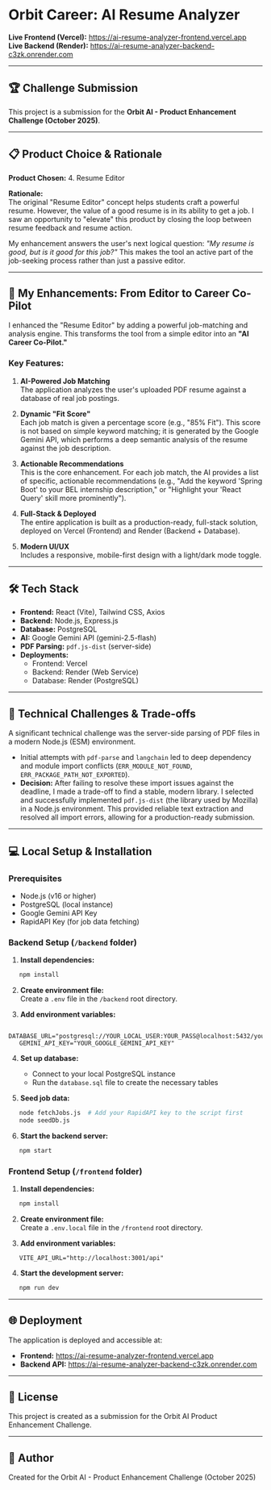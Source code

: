 # Orbit Career: AI Resume Analyzer

**Live Frontend (Vercel):** https://ai-resume-analyzer-frontend.vercel.app  
**Live Backend (Render):** https://ai-resume-analyzer-backend-c3zk.onrender.com

---

## 🏆 Challenge Submission

This project is a submission for the **Orbit AI - Product Enhancement Challenge (October 2025)**.

---

## 📋 Product Choice & Rationale

**Product Chosen:** 4. Resume Editor

**Rationale:**  
The original "Resume Editor" concept helps students craft a powerful resume. However, the value of a good resume is in its ability to get a job. I saw an opportunity to "elevate" this product by closing the loop between resume feedback and resume action.

My enhancement answers the user's next logical question: *"My resume is good, but is it good for this job?"* This makes the tool an active part of the job-seeking process rather than just a passive editor.

---

## 🚀 My Enhancements: From Editor to Career Co-Pilot

I enhanced the "Resume Editor" by adding a powerful job-matching and analysis engine. This transforms the tool from a simple editor into an **"AI Career Co-Pilot."**

### Key Features:

1. **AI-Powered Job Matching**  
   The application analyzes the user's uploaded PDF resume against a database of real job postings.

2. **Dynamic "Fit Score"**  
   Each job match is given a percentage score (e.g., "85% Fit"). This score is not based on simple keyword matching; it is generated by the Google Gemini API, which performs a deep semantic analysis of the resume against the job description.

3. **Actionable Recommendations**  
   This is the core enhancement. For each job match, the AI provides a list of specific, actionable recommendations (e.g., "Add the keyword 'Spring Boot' to your BEL internship description," or "Highlight your 'React Query' skill more prominently").

4. **Full-Stack & Deployed**  
   The entire application is built as a production-ready, full-stack solution, deployed on Vercel (Frontend) and Render (Backend + Database).

5. **Modern UI/UX**  
   Includes a responsive, mobile-first design with a light/dark mode toggle.

---

## 🛠️ Tech Stack

- **Frontend:** React (Vite), Tailwind CSS, Axios
- **Backend:** Node.js, Express.js
- **Database:** PostgreSQL
- **AI:** Google Gemini API (gemini-2.5-flash)
- **PDF Parsing:** `pdf.js-dist` (server-side)
- **Deployments:**
  - Frontend: Vercel
  - Backend: Render (Web Service)
  - Database: Render (PostgreSQL)

---

## 🔧 Technical Challenges & Trade-offs

A significant technical challenge was the server-side parsing of PDF files in a modern Node.js (ESM) environment.

- Initial attempts with `pdf-parse` and `langchain` led to deep dependency and module import conflicts (`ERR_MODULE_NOT_FOUND`, `ERR_PACKAGE_PATH_NOT_EXPORTED`).
- **Decision:** After failing to resolve these import issues against the deadline, I made a trade-off to find a stable, modern library. I selected and successfully implemented `pdf.js-dist` (the library used by Mozilla) in a Node.js environment. This provided reliable text extraction and resolved all import errors, allowing for a production-ready submission.

---

## 💻 Local Setup & Installation

### Prerequisites

- Node.js (v16 or higher)
- PostgreSQL (local instance)
- Google Gemini API Key
- RapidAPI Key (for job data fetching)

### Backend Setup (`/backend` folder)

1. **Install dependencies:**
```bash
   npm install
```

2. **Create environment file:**  
   Create a `.env` file in the `/backend` root directory.

3. **Add environment variables:**
```env
   DATABASE_URL="postgresql://YOUR_LOCAL_USER:YOUR_PASS@localhost:5432/your_db_name"
   GEMINI_API_KEY="YOUR_GOOGLE_GEMINI_API_KEY"
```

4. **Set up database:**
   - Connect to your local PostgreSQL instance
   - Run the `database.sql` file to create the necessary tables

5. **Seed job data:**
```bash
   node fetchJobs.js  # Add your RapidAPI key to the script first
   node seedDb.js
```

6. **Start the backend server:**
```bash
   npm start
```

### Frontend Setup (`/frontend` folder)

1. **Install dependencies:**
```bash
   npm install
```

2. **Create environment file:**  
   Create a `.env.local` file in the `/frontend` root directory.

3. **Add environment variables:**
```env
   VITE_API_URL="http://localhost:3001/api"
```

4. **Start the development server:**
```bash
   npm run dev
```

---

## 🌐 Deployment

The application is deployed and accessible at:

- **Frontend:** https://ai-resume-analyzer-frontend.vercel.app
- **Backend API:** https://ai-resume-analyzer-backend-c3zk.onrender.com

---

## 📝 License

This project is created as a submission for the Orbit AI Product Enhancement Challenge.

---

## 👤 Author

Created for the Orbit AI - Product Enhancement Challenge (October 2025)
